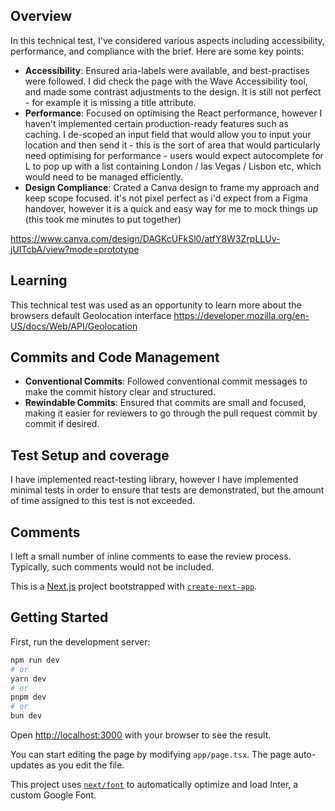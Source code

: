 ## Overview

In this technical test, I've considered various aspects including accessibility, performance, and compliance with the brief. Here are some key points:

- **Accessibility**: Ensured aria-labels were available, and best-practises were followed. I did check the page with the Wave Accessibility tool, and made some contrast adjustments to the design. It is still not perfect - for example it is missing a title attribute.
- **Performance**: Focused on optimising the React performance, however I haven't implemented certain production-ready features such as caching. I de-scoped an input field that would allow you to input your location and then send it - this is the sort of area that would particularly need optimising for performance - users would expect autocomplete for L to pop up with a list containing London / las Vegas / Lisbon etc, which would need to be managed efficiently.
- **Design Compliance**: Crated a Canva design to frame my approach and keep scope focused. it's not pixel perfect as i'd expect from a Figma handover, however it is a quick and easy way for me to mock things up (this took me minutes to put together)

https://www.canva.com/design/DAGKcUFkSl0/atfY8W3ZrpLLUv-jUITcbA/view?mode=prototype


## Learning

This technical test was used as an opportunity to learn more about the browsers default Geolocation interface https://developer.mozilla.org/en-US/docs/Web/API/Geolocation

## Commits and Code Management

- **Conventional Commits**: Followed conventional commit messages to make the commit history clear and structured.
- **Rewindable Commits**: Ensured that commits are small and focused, making it easier for reviewers to go through the pull request commit by commit if desired.

## Test Setup and coverage

I have implemented react-testing library, however I have implemented minimal tests in order to ensure that tests are demonstrated, but the amount of time assigned to this test is not exceeded.

## Comments

I left a small number of inline comments to ease the review process. Typically, such comments would not be included.


This is a [Next.js](https://nextjs.org/) project bootstrapped with [`create-next-app`](https://github.com/vercel/next.js/tree/canary/packages/create-next-app).

## Getting Started

First, run the development server:

```bash
npm run dev
# or
yarn dev
# or
pnpm dev
# or
bun dev
```

Open [http://localhost:3000](http://localhost:3000) with your browser to see the result.

You can start editing the page by modifying `app/page.tsx`. The page auto-updates as you edit the file.

This project uses [`next/font`](https://nextjs.org/docs/basic-features/font-optimization) to automatically optimize and load Inter, a custom Google Font.
